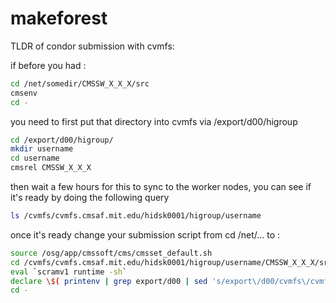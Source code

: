 # makeforest

TLDR of condor submission with cvmfs:

if before you had : 

```bash
cd /net/somedir/CMSSW_X_X_X/src 
cmsenv
cd -
```

you need to first put that directory into cvmfs via /export/d00/higroup

```bash
cd /export/d00/higroup/
mkdir username
cd username
cmsrel CMSSW_X_X_X
```

then wait a few hours for this to sync to the worker nodes, you can see if it's ready by doing the following query

```bash
ls /cvmfs/cvmfs.cmsaf.mit.edu/hidsk0001/higroup/username
```

once it's ready change your submission script from cd /net/...   to :

```bash
source /osg/app/cmssoft/cms/cmsset_default.sh
cd /cvmfs/cvmfs.cmsaf.mit.edu/hidsk0001/higroup/username/CMSSW_X_X_X/src 
eval `scramv1 runtime -sh`
declare \$( printenv | grep export/d00 | sed 's/export\/d00/cvmfs\/cvmfs.cmsaf.mit.edu\/hidsk0001/g' )
cd -
```
